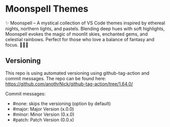 # Moonspell Themes

✨ Moonspell – A mystical collection of VS Code themes inspired by ethereal nights, northern lights, and pastels. Blending deep hues with soft highlights, Moonspell evokes the magic of moonlit skies, enchanted gems, and celestial rainbows. Perfect for those who love a balance of fantasy and focus. 🌙🔮✨

## Versioning

This repo is using automated versioning using github-tag-action and commit messages.  The repo can be found here:  https://github.com/anothrNick/github-tag-action/tree/1.64.0/

Commit messages:

- #none: skips the versioning (option by default)
- #major: Major Version (x.0.0)
- #minor: Minor Version (0.x.0)
- #patch: Patch Version (0.0.x)

